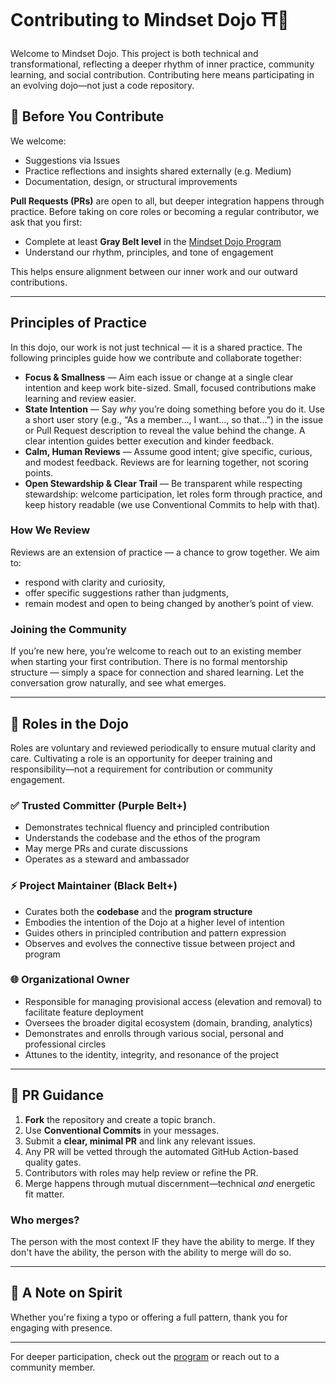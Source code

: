 # Contributing to Mindset Dojo ⛩️🌿

Welcome to Mindset Dojo. This project is both technical and transformational, reflecting a deeper rhythm of inner practice, community learning, and social contribution. Contributing here means participating in an evolving dojo—not just a code repository.

## 🥋 Before You Contribute

We welcome:
- Suggestions via Issues
- Practice reflections and insights shared externally (e.g. Medium)
- Documentation, design, or structural improvements

**Pull Requests (PRs)** are open to all, but deeper integration happens through practice. Before taking on core roles or becoming a regular contributor, we ask that you first:

- Complete at least **Gray Belt level** in the [Mindset Dojo Program](https://dojo.center/program)
- Understand our rhythm, principles, and tone of engagement

This helps ensure alignment between our inner work and our outward contributions.

---

## Principles of Practice

In this dojo, our work is not just technical — it is a shared practice.  The following principles guide how we contribute and collaborate together:

- **Focus & Smallness** — Aim each issue or change at a single clear intention and keep work bite-sized. Small, focused contributions make learning and review easier.
- **State Intention** — Say *why* you’re doing something before you do it. Use a short user story (e.g., “As a member…, I want…, so that…”) in the issue or Pull Request description to reveal the value behind the change. A clear intention guides better execution and kinder feedback.
- **Calm, Human Reviews** — Assume good intent; give specific, curious, and modest feedback. Reviews are for learning together, not scoring points.
- **Open Stewardship & Clear Trail** — Be transparent while respecting stewardship: welcome participation, let roles form through practice, and keep history readable (we use Conventional Commits to help with that).

### How We Review

Reviews are an extension of practice — a chance to grow together.  We aim to:
- respond with clarity and curiosity,
- offer specific suggestions rather than judgments,
- remain modest and open to being changed by another’s point of view.

### Joining the Community

If you’re new here, you’re welcome to reach out to an existing member when starting your first contribution.  There is no formal mentorship structure — simply a space for connection and shared learning.  Let the conversation grow naturally, and see what emerges.

---

## 🧭 Roles in the Dojo

Roles are voluntary and reviewed periodically to ensure mutual clarity and care. Cultivating a role is an opportunity for deeper training and responsibility—not a requirement for contribution or community engagement.

### ✅ Trusted Committer (Purple Belt+)
- Demonstrates technical fluency and principled contribution
- Understands the codebase and the ethos of the program
- May merge PRs and curate discussions
- Operates as a steward and ambassador

### ⚡ Project Maintainer (Black Belt+)
- Curates both the **codebase** and the **program structure**
- Embodies the intention of the Dojo at a higher level of intention
- Guides others in principled contribution and pattern expression
- Observes and evolves the connective tissue between project and program

### 🌐 Organizational Owner
- Responsible for managing provisional access (elevation and removal) to facilitate feature deployment
- Oversees the broader digital ecosystem (domain, branding, analytics)
- Demonstrates and enrolls through various social, personal and professional circles
- Attunes to the identity, integrity, and resonance of the project
---

## 🔄 PR Guidance

1. **Fork** the repository and create a topic branch.
2. Use **Conventional Commits** in your messages.
3. Submit a **clear, minimal PR** and link any relevant issues.
4. Any PR will be vetted through the automated GitHub Action-based quality gates.
5. Contributors with roles may help review or refine the PR.
6. Merge happens through mutual discernment—technical *and* energetic fit matter.

### Who merges?

The person with the most context IF they have the ability to merge. If they don't have the ability, the person with the ability to merge will do so.

---

## 🙏 A Note on Spirit

Whether you're fixing a typo or offering a full pattern, thank you for engaging with presence.

---

For deeper participation, check out the [program](https://dojo.center/program) or reach out to a community member.
